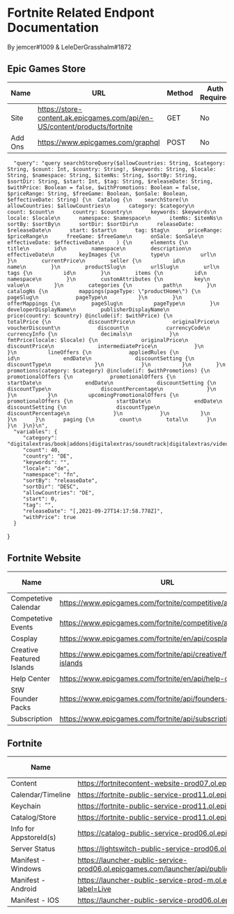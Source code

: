 # Fortnite Related Endpont Documentation
By jemcer#1009 &amp; LeleDerGrasshalm#1872

## Epic Games Store

| Name | URL | Method | Auth Required | Body
| ----------- | ----------- | ----------- | ----------- | ----------- |
| Site | https://store-content.ak.epicgames.com/api/en-US/content/products/fortnite | GET | No | None|
| Add Ons | https://www.epicgames.com/graphql | POST | No | {
      "query": "query searchStoreQuery($allowCountries: String, $category: String, $count: Int, $country: String!, $keywords: String, $locale: String, $namespace: String, $itemNs: String, $sortBy: String, $sortDir: String, $start: Int, $tag: String, $releaseDate: String, $withPrice: Boolean = false, $withPromotions: Boolean = false, $priceRange: String, $freeGame: Boolean, $onSale: Boolean, $effectiveDate: String) {\n  Catalog {\n    searchStore(\n      allowCountries: $allowCountries\n      category: $category\n      count: $count\n      country: $country\n      keywords: $keywords\n      locale: $locale\n      namespace: $namespace\n      itemNs: $itemNs\n      sortBy: $sortBy\n      sortDir: $sortDir\n      releaseDate: $releaseDate\n      start: $start\n      tag: $tag\n      priceRange: $priceRange\n      freeGame: $freeGame\n      onSale: $onSale\n      effectiveDate: $effectiveDate\n    ) {\n      elements {\n        title\n        id\n        namespace\n        description\n        effectiveDate\n        keyImages {\n          type\n          url\n        }\n        currentPrice\n        seller {\n          id\n          name\n        }\n        productSlug\n        urlSlug\n        url\n        tags {\n          id\n        }\n        items {\n          id\n          namespace\n        }\n        customAttributes {\n          key\n          value\n        }\n        categories {\n          path\n        }\n        catalogNs {\n          mappings(pageType: \"productHome\") {\n            pageSlug\n            pageType\n          }\n        }\n        offerMappings {\n          pageSlug\n          pageType\n        }\n        developerDisplayName\n        publisherDisplayName\n        price(country: $country) @include(if: $withPrice) {\n          totalPrice {\n            discountPrice\n            originalPrice\n            voucherDiscount\n            discount\n            currencyCode\n            currencyInfo {\n              decimals\n            }\n            fmtPrice(locale: $locale) {\n              originalPrice\n              discountPrice\n              intermediatePrice\n            }\n          }\n          lineOffers {\n            appliedRules {\n              id\n              endDate\n              discountSetting {\n                discountType\n              }\n            }\n          }\n        }\n        promotions(category: $category) @include(if: $withPromotions) {\n          promotionalOffers {\n            promotionalOffers {\n              startDate\n              endDate\n              discountSetting {\n                discountType\n                discountPercentage\n              }\n            }\n          }\n          upcomingPromotionalOffers {\n            promotionalOffers {\n              startDate\n              endDate\n              discountSetting {\n                discountType\n                discountPercentage\n              }\n            }\n          }\n        }\n      }\n      paging {\n        count\n        total\n      }\n    }\n  }\n}\n",
      "variables": {
         "category": "digitalextras/book|addons|digitalextras/soundtrack|digitalextras/video",
         "count": 40,
         "country": "DE",
         "keywords": "",
         "locale": "de",
         "namespace": "fn",
         "sortBy": "releaseDate",
         "sortDir": "DESC",
         "allowCountries": "DE",
         "start": 0,
         "tag": "",
         "releaseDate": "[,2021-09-27T14:17:58.778Z]",
         "withPrice": true
      }
   }

## Fortnite Website

| Name | URL | Method | Auth Required | Body
| ----------- | ----------- | ----------- | ----------- | ----------- |
| Competetive Calendar | https://www.epicgames.com/fortnite/competitive/api/en/calendar | POST | No | {}
| Competetive Events | https://www.epicgames.com/fortnite/competitive/api/en/events | GET | No | None
| Cosplay | https://www.epicgames.com/fortnite/en/api/cosplay | GET | No | None
| Creative Featured Islands | https://www.epicgames.com/fortnite/api/creative/featured-islands | GET | No | None
| Help Center | https://www.epicgames.com/fortnite/en/api/help-center | GET | No | None
| StW Founder Packs | https://www.epicgames.com/fortnite/api/founders-packs | GET | No | None
| Subscription | https://www.epicgames.com/fortnite/api/subscription-offer | GET | No | None

## Fortnite

| Name | URL | Method | Auth Required | Body
| ----------- | ----------- | ----------- | ----------- | ----------- |
| Content | https://fortnitecontent-website-prod07.ol.epicgames.com/content/api/pages/fortnite-game | GET | No | None
| Calendar/Timeline | https://fortnite-public-service-prod11.ol.epicgames.com/fortnite/api/calendar/v1/timeline | GET | YES | None
| Keychain | https://fortnite-public-service-prod11.ol.epicgames.com/fortnite/api/storefront/v2/keychain | GET | YES | None
| Catalog/Store | https://fortnite-public-service-prod11.ol.epicgames.com/fortnite/api/storefront/v2/catalog | GET | YES | None
| Info for AppstoreId(s) | https://catalog-public-service-prod06.ol.epicgames.com/catalog/api/shared/bulk/offers?id={AppstoreId} | GET | YES | None
| Server Status | https://lightswitch-public-service-prod06.ol.epicgames.com/lightswitch/api/service/bulk/status?serviceId=Fortnite | GET | YES | None
| Manifest - Windows | https://launcher-public-service-prod06.ol.epicgames.com/launcher/api/public/assets/v2/platform/Windows/namespace/fn/catalogItem/4fe75bbc5a674f4f9b356b5c90567da5/app/Fortnite/label/Live | GET | YES | None
| Manifest - Android | https://launcher-public-service-prod-m.ol.epicgames.com/launcher/api/public/assets/Android/5cb97847cee34581afdbc445400e2f77/FortniteContentBuilds?label=Live | GET | YES | None
| Manifest - IOS | https://launcher-public-service-prod06.ol.epicgames.com/launcher/api/public/assets/IOS/5cb97847cee34581afdbc445400e2f77/FortniteContentBuilds?label=Live | GET | YES | None
